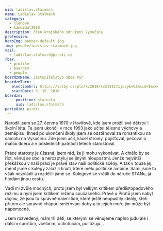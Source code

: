 ```yaml
---
uid: ladislav.stalmach
name: Ladislav Stalmach
category:
  - clenove
  - kandidat2018
description: člen Krajského sdružení Vysočina
profession:
heroImg: banner-default.jpg
img: people/ladislav-stalmach.jpg
mail:
  - ladislav.stalmach@pirati.cz
rbar:
  - profile
  - boardzm
  - people
boardzmName: Zastupitelstvo obce Vír
boardzmTurn:
   electionUrl: https://volby.cz/pls/kv2018/kv21111?xjazyk=CZ&xid=1&xv=23&xdz=1&xnumnuts=6105&xobec=597074&xstrana=0
   startDate: 6. 10. 2018
boardzm:
   - position: starosta
     uid: ladislav.stalmach
partyUid: pirati
---
```


Narodil jsem se 27. června 1970 v Havířově, kde jsem prožil své dětství i školní léta. Ta jsem ukončil v roce 1993 jako učitel tělesné výchovy a zeměpisu. Ihned po ukončení školy jsem se odstěhoval za romantikou na samotu na Vysočinu. Zde jsem učil, kácel stromy, pojišťoval, pečoval o malou dceru a v posledních patnácti letech starostoval.

Práce starosty je úžasná, jsem rád, že ji mohu vykonávat. A chtělo by se říct, věnuj se obci a nerozptyluj se jinými hloupostmi. Jenže největší překážkou v naši práci je právě stav naší politické scény. A tak v touze jej měnit jsme s kolegy založili hnutí, které mělo politické ambice. Sami jsme to však nezvládli a rozdělili jsme se. Kolegové se vrátili do náruče STANu, já hledám jinou cestu.

Vadí mi zvůle mocných, proto jsem byl velkým kritikem předlistopadového režimu a nyní jsem kritikem režimu současného. Právě u Pirátů jsem nabyl dojmu, že jsou to správně naivní lidé, které ještě neopustily ideály, kteří přitom ale správně chápou směřování doby a to jejich moře jim může být nápomocné.

Jsem rozvedený, mám tři děti, se kterými se věnujeme naplno judu ale i dalším sportům, včelařím, ochotničím, politizuju...
